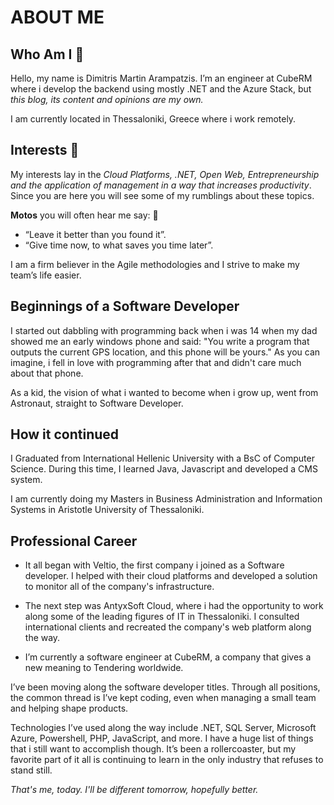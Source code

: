 # ABOUT ME

## Who Am I 👋

Hello, my name is Dimitris Martin Arampatzis. I’m an engineer at CubeRM where i develop the backend using mostly .NET and the Azure Stack, but _this blog, its content and opinions are my own._

I am currently located in Thessaloniki, Greece where i work remotely.

## Interests 👀

My interests lay in the _Cloud Platforms, .NET, Open Web, Entrepreneurship and the application of management in a way that increases productivity_. Since you are here you will see some of my rumblings about these topics.

**Motos** you will often hear me say: 🌱

- “Leave it better than you found it”.
- “Give time now, to what saves you time later”.

I am a firm believer in the Agile methodologies and I strive to make my team’s life easier.

## Beginnings of a Software Developer

I started out dabbling with programming back when i was 14 when my dad showed me an early windows phone and said: "You write a program that outputs the current GPS location, and this phone will be yours." As you can imagine, i fell in love with programming after that and didn't care much about that phone.

As a kid, the vision of what i wanted to become when i grow up, went from Astronaut, straight to Software Developer.

## How it continued

I Graduated from International Hellenic University with a BsC of Computer Science. During this time, I learned Java, Javascript and developed a CMS system.

I am currently doing my Masters in Business Administration and Information Systems in Aristotle University of Thessaloniki.

## Professional Career

- It all began with Veltio, the first company i joined as a Software developer.
  I helped with their cloud platforms and developed a solution to monitor all of the company's infrastructure.

- The next step was AntyxSoft Cloud, where i had the opportunity to work along some of the leading figures of IT in Thessaloniki.
  I consulted international clients and recreated the company's web platform along the way.

- I’m currently a software engineer at CubeRM, a company that gives a new meaning to Tendering worldwide.

I’ve been moving along the software developer titles. Through all positions, the common thread is I’ve kept coding, even when managing a small team and helping shape products.

Technologies I’ve used along the way include .NET, SQL Server, Microsoft Azure, Powershell, PHP, JavaScript, and more. I have a huge list of things that i still want to accomplish though. It’s been a rollercoaster, but my favorite part of it all is continuing to learn in the only industry that refuses to stand still.

_That's me, today. I'll be different tomorrow, hopefully better._
